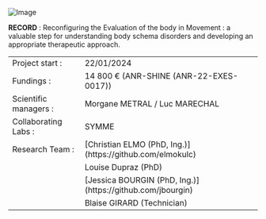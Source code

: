 ![Image](https://github.com/user-attachments/assets/4b3d3528-d859-4d76-929e-b168dbeb357c)

**RECORD** : Reconfiguring the Evaluation of the body in Movement : a valuable step for understanding body schema disorders and developing an appropriate therapeutic approach. <br />

<table>
<tbody>
      <tr>
    <td>Project start :</td>
    <td>22/01/2024</td>
  </tr>
      <tr>
    <td>Fundings :</td>
    <td>14 800 € (ANR-SHINE (ANR-22-EXES-0017))</td>
  </tr>
   <tr>
    <td>Scientific managers :</td>
    <td>Morgane METRAL / Luc MARECHAL </td>
  </tr>
  <tr>
    <td>Collaborating Labs :</td>
    <td>SYMME</td>
  </tr>
  <tr>
    <td>Research Team :</td>
    <td> [Christian ELMO (PhD, Ing.)](https://github.com/elmokulc) </td>
  </tr>
   <tr>
    <td> </td>
    <td> Louise Dupraz (PhD)</td>
  </tr>      
   <tr>
    <td> </td>
    <td>[Jessica BOURGIN (PhD, Ing.)](https://github.com/jbourgin)</td>
  </tr>
   <tr>
    <td> </td>
    <td>Blaise GIRARD (Technician)</td>
  </tr>      
</tbody>
</table>
